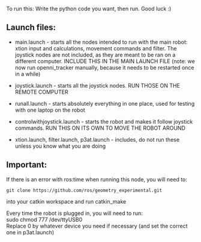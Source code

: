 To run this:
Write the python code you want, then run. Good luck :)

Launch files:
-------------
* main.launch - starts all the nodes intended to run with the main robot: xtion input and calculations, movement commands and filter. The joystick nodes are not included, as they are meant to be ran on a different computer. INCLUDE THIS IN THE MAIN LAUNCH FILE (note: we now run openni_tracker manually, because it needs to be restarted once in a while)  
* joystick.launch - starts all the joystick nodes. RUN THOSE ON THE REMOTE COMPUTER
* runall.launch - starts absolutely everything in one place, used for testing with one laptop on the robot
* controlwithjoystick.launch - starts the robot and makes it follow joystick commands. RUN THIS ON ITS OWN TO MOVE THE ROBOT AROUND


* xtion.launch, filter.launch, p3at.launch - includes, do not run these unless you know what you are doing

Important:
----------
If there is an error with ros:time when running this node, you will need to:  
    
    git clone https://github.com/ros/geometry_experimental.git  
into your catkin workspace and run catkin_make  

Every time the robot is plugged in, you will need to run:  
    sudo chmod 777 /dev/ttyUSB0  
Replace 0 by whatever device you need if necessary (and set the correct one in p3at.launch)  
